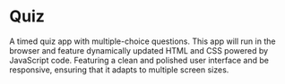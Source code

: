 # Quiz
A timed quiz  app with multiple-choice questions. This app will run in the browser and feature dynamically updated HTML and CSS powered by JavaScript code. Featuring a clean and polished user interface and be responsive, ensuring that it adapts to multiple screen sizes.
